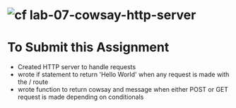 ![cf](https://i.imgur.com/7v5ASc8.png) lab-07-cowsay-http-server
======

# To Submit this Assignment
  * Created HTTP server to handle requests
  * wrote if statement to return 'Hello World' when any request is made with the / route
  * wrote function to return cowsay and message when either POST or GET request is made depending on conditionals
